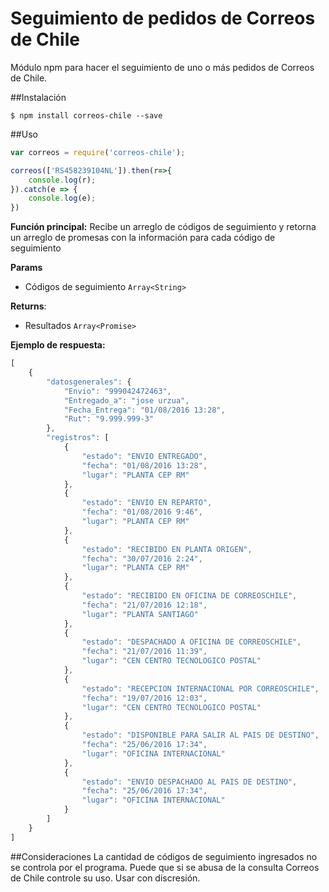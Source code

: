 # Seguimiento de pedidos de Correos de Chile

Módulo npm para hacer el seguimiento de uno o más pedidos de Correos de Chile.

##Instalación

```
$ npm install correos-chile --save
```

##Uso

```javascript
var correos = require('correos-chile');

correos(['RS458239104NL']).then(r=>{
	console.log(r);
}).catch(e => {
	console.log(e);
})
```


**Función principal:** Recibe un arreglo de códigos de seguimiento y retorna un arreglo de promesas con la información para cada código de seguimiento

**Params**

- Códigos de seguimiento `Array<String>`

**Returns**: 

- Resultados `Array<Promise>`

**Ejemplo de respuesta:**

```javascript
[
    {
        "datosgenerales": {
            "Envio": "999042472463",
            "Entregado_a": "jose urzua",
            "Fecha_Entrega": "01/08/2016 13:28",
            "Rut": "9.999.999-3"
        },
        "registros": [
            {
                "estado": "ENVIO ENTREGADO",
                "fecha": "01/08/2016 13:28",
                "lugar": "PLANTA CEP RM"
            },
            {
                "estado": "ENVIO EN REPARTO",
                "fecha": "01/08/2016 9:46",
                "lugar": "PLANTA CEP RM"
            },
            {
                "estado": "RECIBIDO EN PLANTA ORIGEN",
                "fecha": "30/07/2016 2:24",
                "lugar": "PLANTA CEP RM"
            },
            {
                "estado": "RECIBIDO EN OFICINA DE CORREOSCHILE",
                "fecha": "21/07/2016 12:18",
                "lugar": "PLANTA SANTIAGO"
            },
            {
                "estado": "DESPACHADO A OFICINA DE CORREOSCHILE",
                "fecha": "21/07/2016 11:39",
                "lugar": "CEN CENTRO TECNOLOGICO POSTAL"
            },
            {
                "estado": "RECEPCION INTERNACIONAL POR CORREOSCHILE",
                "fecha": "19/07/2016 12:03",
                "lugar": "CEN CENTRO TECNOLOGICO POSTAL"
            },
            {
                "estado": "DISPONIBLE PARA SALIR AL PAIS DE DESTINO",
                "fecha": "25/06/2016 17:34",
                "lugar": "OFICINA INTERNACIONAL"
            },
            {
                "estado": "ENVIO DESPACHADO AL PAIS DE DESTINO",
                "fecha": "25/06/2016 17:34",
                "lugar": "OFICINA INTERNACIONAL"
            }
        ]
    }
]

```

##Consideraciones
La cantidad de códigos de seguimiento ingresados no se controla por el programa. Puede que si se abusa de la consulta Correos de Chile controle su uso. Usar con discresión.


